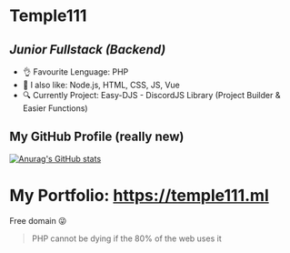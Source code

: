 # Temple111
## _Junior Fullstack (Backend)_

- 👌 Favourite Lenguage: PHP 
- 🍕 I also like: Node.js, HTML, CSS, JS, Vue
- 🔍 Currently Project: Easy-DJS - DiscordJS Library (Project Builder & Easier Functions)

## My GitHub Profile (really new)

[![Anurag's GitHub stats](https://github-readme-stats.vercel.app/api?username=temple111)](https://github.com/anuraghazra/github-readme-stats)

##

# My Portfolio: https://temple111.ml
Free domain 😜

> PHP cannot be dying if the 80% of the web uses it

